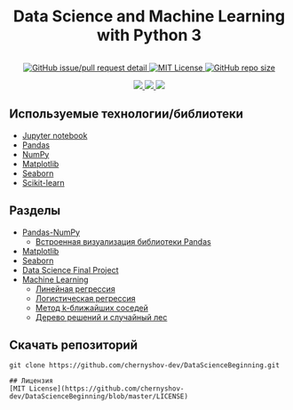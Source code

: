 <div align="center">
    <h1>Data Science and Machine Learning with Python 3</h1>
    <a href="#">
    <img src="https://media.giphy.com/media/3o6MbrACMlFCny8zmw/giphy.gif" alt="">
    <p></p>
        <img alt="GitHub issue/pull request detail" src="https://img.shields.io/github/issues/detail/state/chernyshov-dev/DataScienceBeginning/1">
        <img alt="MIT License" src="http://img.shields.io/:license-MIT-blue.svg">
        <img alt="GitHub repo size" src="https://img.shields.io/github/repo-size/chernyshov-dev/DataScienceBeginning?color=green">
    <p></p>
        <img src="https://forthebadge.com/images/badges/made-with-python.svg">
        <img src="https://forthebadge.com/images/badges/uses-brains.svg">
        <img src="https://forthebadge.com/images/badges/powered-by-water.svg">
    </a>
</div>

## Используемые технологии/библиотеки
* [Jupyter notebook](https://jupyter.org)
* [Pandas](https://pandas.pydata.org)
* [NumPy](https://numpy.org)
* [Matplotlib](https://matplotlib.org)
* [Seaborn](https://seaborn.pydata.org)
* [Scikit-learn](https://scikit-learn.org/stable/)

## Разделы
* [Pandas-NumPy](https://github.com/chernyshov-dev/DataScienceBeginning/tree/master/Pandas-NumPy)
    * [Встроенная визуализация библиотеки Pandas](https://github.com/chernyshov-dev/DataScienceBeginning/tree/master/Pandas-NumPy/PandasBuiltinDataVis)
* [Matplotlib](https://github.com/chernyshov-dev/DataScienceBeginning/tree/master/Matplotlib)
* [Seaborn](https://github.com/chernyshov-dev/DataScienceBeginning/tree/master/Seaborn)
* [Data Science Final Project](https://github.com/chernyshov-dev/DataScienceBeginning/tree/master/Project)
* [Machine Learning](https://github.com/chernyshov-dev/DataScienceBeginning/tree/master/ML)
    * [Линейная регрессия](https://github.com/chernyshov-dev/DataScienceBeginning/tree/master/ML/linear_regression)
    * [Логистическая регрессия](https://github.com/chernyshov-dev/DataScienceBeginning/tree/master/ML/logistic_regression)
    * [Метод k-ближайших соседей](https://github.com/chernyshov-dev/DataScienceBeginning/tree/master/ML/k-nearest%20neighbors)
    * [Дерево решений и случайный лес](https://github.com/chernyshov-dev/DataScienceBeginning/tree/master/ML/decision%20trees_random%20forests)

## Скачать репозиторий
```console
git clone https://github.com/chernyshov-dev/DataScienceBeginning.git

## Лицензия
[MIT License](https://github.com/chernyshov-dev/DataScienceBeginning/blob/master/LICENSE)
